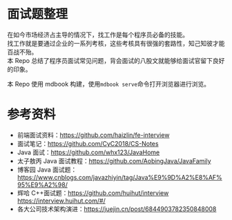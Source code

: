 # 面试题整理

在如今市场经济占主导的情况下，找工作是每个程序员必备的技能。  
找工作就是要通过企业的一系列考核，这些考核具有很强的套路性，知己知彼才能百战不殆。  
本 Repo 总结了程序员面试常见问题，背会面试的八股文就能够给面试官留下良好的印象。

本 Repo 使用 mdbook 构建，使用`mdbook serve`命令打开浏览器进行浏览。

# 参考资料

- 前端面试资料：https://github.com/haizlin/fe-interview
- 面试笔记：https://github.com/CyC2018/CS-Notes
- Java 面试：https://github.com/whx123/JavaHome
- 太子敖丙 Java 面试教程：https://github.com/AobingJava/JavaFamily
- 博客园 Java 面试题：https://www.cnblogs.com/javazhiyin/tag/Java%E9%9D%A2%E8%AF%95%E9%A2%98/
- 辉哈 C++面试题：https://github.com/huihut/interview https://interview.huihut.com/#/
- 各大公司技术架构演进：https://juejin.cn/post/6844903782350848008
